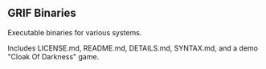 ## GRIF Binaries

Executable binaries for various systems.

Includes LICENSE.md, README.md, DETAILS.md, SYNTAX.md, and a demo "Cloak Of Darkness" game.